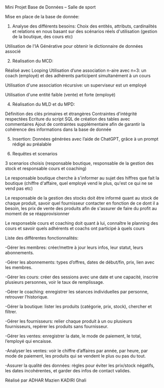 Mini Projet Base de Données – Salle de sport

Mise en place de la base de donnée:

1. Analyse des différents besoins:
Choix des entités, attributs, cardinalités et relations en nous basant
sur des scénarios réels d'utilisation (gestion de la boutique, des cours etc)

Utilisation de l'IA Générative pour obtenir le dictionnaire de données associé

2. Réalisation du MCD:
   
Réalisé avec Looping
Utilisation d’une association n-aire avec n=3: un coach (employé) et des adhérents participent simultanément à un cours

Utilisation d'une association récursive: un superviseur est un employé

Utilisation d'une entité faible (vente) et forte (employé)

4. Réalisation du MLD et du MPD:
   
Définition des clés primaires et étrangères
Contraintes d'intégrité respectées
Ecriture du script SQL de création des tables avec commentaires
Ajout de contraintes supplémentaire afin de garantir la cohérence des informations dans la base de donnée

5. Insertion:
Données générées avec l’aide de ChatGPT, grâce à un prompt rédigé au préalable

6. Requêtes et scenarios

3 scenarios choisis (responsable boutique, responsable de la gestion des stock et responsable cours et coaching)

Le responsable boutique cherche à s'informer au sujet des hiffres que fait la boutique (chiffre d'affaire, quel employé vend le plus, qu'est ce qui ne se vend pas etc)

Le responsable de la gestion des stocks doit être informé quant au stock de chaque produit, savoir quel fournisseur contacter en fonction de ce dont il a besoin,
les prix de vente des produits afin de s'assurer de faire du profit au moment de se réapprovisionner

Le responseble cours et coaching  doit quant à lui, connaître le planning des cours et savoir quels adhérents et coachs ont participé à quels cours 

Liste des différentes fonctionnalités:

-Gérer les membres: créer/mettre à jour leurs infos, leur statut, leurs abonnements.

-Gérer les abonnements: types d’offres, dates de début/fin, prix, lien avec les membres.

-Gérer les cours: créer des sessions avec une date et une capacité, inscrire plusieurs personnes, voir le taux de remplissage.

-Gérer le coaching: enregistrer les séances individuelles par personne, retrouver l’historique.

-Gérer la boutique: lister les produits (catégorie, prix, stock), chercher et filtrer.

-Gérer les fournisseurs: relier chaque produit à un ou plusieurs fournisseurs, repérer les produits sans fournisseur.

-Gérer les ventes: enregistrer la date, le mode de paiement, le total, l’employé qui encaisse.

-Analyser les ventes: voir le chiffre d’affaires par année, par heure, par mode de paiement, les produits qui se vendent le plus ou pas du tout.

-Assurer la qualité des données: règles pour éviter les prix/stock négatifs, les dates incohérentes, et garder des infos de contact valides.

Réalisé par
ADHAR Mazien
KADIRI Ghali
